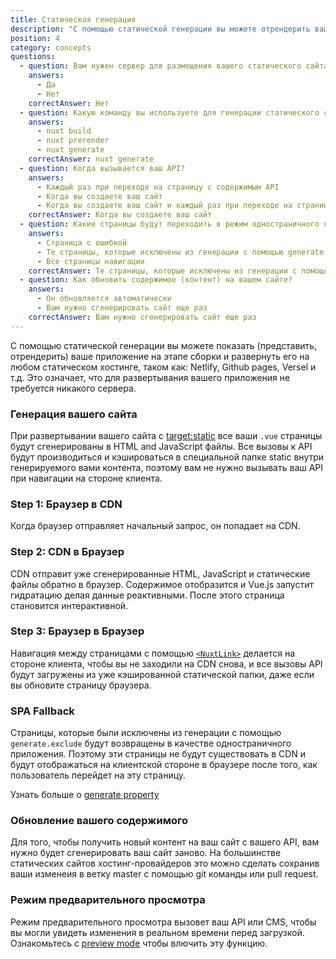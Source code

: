 ```yaml
---
title: Статическая генерация
description: "С помощью статической генерации вы можете отрендерить ваше приложение на этапе сборки и развернуть его на любом статическом хостинге, таком как: Netlify, Github pages, Versel и т.д."
position: 4
category: concepts
questions:
  - question: Вам нужен сервер для размещения вашего статического сайта?
    answers:
      - Да
      - Нет
    correctAnswer: Нет
  - question: Какую команду вы используете для генерации статического сайта?
    answers:
      - nuxt build
      - nuxt prerender
      - nuxt generate
    correctAnswer: nuxt generate
  - question: Когда вызывается ваш API?
    answers:
      - Каждый раз при переходе на страницу с содержимым API
      - Когда вы создаете ваш сайт
      - Когда вы создаете ваш сайт и каждый раз при переходе на страницу с содержимым API
    correctAnswer: Когда вы создаете ваш сайт
  - question: Какие страницы будут переходить в режим одностраничного приложения (SPA)?
    answers:
      - Страница с ошибкой
      - Те страницы, которые исключены из генерации с помощью generate.excludes
      - Все страницы навигации
    correctAnswer: Те страницы, которые исключены из генерации с помощью generate.excludes
  - question: Как обновить содержимое (контент) на вашем сайте?
    answers:
      - Он обновляется автоматически
      - Вам нужно сгенерировать сайт еще раз
    correctAnswer: Вам нужно сгенерировать сайт еще раз
---
```


С помощью статической генерации вы можете показать (представить, отрендерить) ваше приложение на этапе сборки и развернуть его на любом статическом хостинге, таком как: Netlify, Github pages, Versel и т.д. Это означает, что для развертывания вашего приложения не требуется никакого сервера.

### Генерация вашего сайта

При развертывании вашего сайта с [target:static](/docs/2.x/features/deployment-targets#static-hosting) все ваши `.vue` страницы будут сгенерированы в HTML and JavaScript файлы. Все вызовы к API будут производиться и кэшироваться в специальной папке static внутри генерируемого вами контента, поэтому вам не нужно вызывать ваш API при навигации на стороне клиента.

### Step 1: Браузер в CDN

Когда браузер отправляет начальный запрос, он попадает на CDN.

### Step 2: CDN в Браузер

CDN отправит уже сгенерированные HTML, JavaScript и статические файлы обратно в браузер. Содержимое отобразится и Vue.js запустит гидратацию делая данные реактивными. После этого страница становится интерактивной.

### Step 3: Браузер в Браузер

Навигация между страницами с помощью [`<NuxtLink>`](/docs/2.x/features/nuxt-components#the-nuxtlink-component) делается на стороне клиента, чтобы вы не заходили на CDN снова, и все вызовы API будут загружены из уже кэшированной статической папки, даже если вы обновите страницу браузера.

### SPA Fallback

Страницы, которые были исключены из генерации с помощью `generate.exclude` будут возвращены в качестве одностраничного приложения. Поэтому эти страницы не будут существовать в CDN и будут отображаться на клиентской стороне в браузере после того, как пользователь перейдет на эту страницу.

<base-alert type="next">

Узнать больше о [generate property](/docs/2.x/configuration-glossary/configuration-generate#exclude)

</base-alert>

### Обновление вашего содержимого

Для того, чтобы получить новый контент на ваш сайт с вашего API, вам нужно будет сгенерировать ваш сайт заново. На большинстве статических сайтов хостинг-провайдеров это можно сделать сохранив ваши изменеия в ветку master с помощью git команды или pull request.

### Режим предварительного просмотра

Режим предварительного просмотра вызовет ваш API или CMS, чтобы вы могли увидеть изменения в реальном времени перед загрузкой. Ознакомьтесь с [preview mode](/docs/2.x/features/live-preview) чтобы влючить эту функцию.

<quiz :questions="questions"></quiz>
